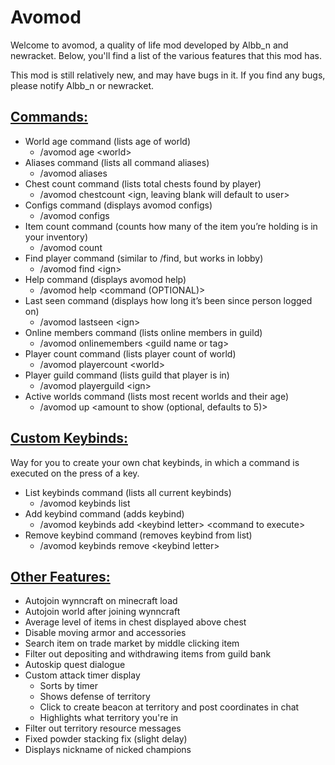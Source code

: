 # **Avomod**

Welcome to avomod, a quality of life mod developed by Albb_n and newracket. Below, you'll find a list of the various
features that this mod has.

This mod is still relatively new, and may have bugs in it. If you find any bugs, please notify Albb_n or newracket.

## **<span style="text-decoration:underline;">Commands:</span>**

* World age command (lists age of world)
    * /avomod age &lt;world>
* Aliases command (lists all command aliases)
    * /avomod aliases
* Chest count command (lists total chests found by player)
    * /avomod chestcount &lt;ign, leaving blank will default to user>
* Configs command (displays avomod configs)
    * /avomod configs
* Item count command (counts how many of the item you’re holding is in your inventory)
    * /avomod count
* Find player command (similar to /find, but works in lobby)
    * /avomod find &lt;ign>
* Help command (displays avomod help)
    * /avomod help <command (OPTIONAL)>
* Last seen command (displays how long it’s been since person logged on)
    * /avomod lastseen &lt;ign>
* Online members command (lists online members in guild)
    * /avomod onlinemembers &lt;guild name or tag>
* Player count command (lists player count of world)
    * /avomod playercount &lt;world>
* Player guild command (lists guild that player is in)
    * /avomod playerguild &lt;ign>
* Active worlds command (lists most recent worlds and their age)
    * /avomod up &lt;amount to show (optional, defaults to 5)>

## **<span style="text-decoration:underline;">Custom Keybinds:</span>**

Way for you to create your own chat keybinds, in which a command is executed on the press of a key.

* List keybinds command (lists all current keybinds)
    * /avomod keybinds list
* Add keybind command (adds keybind)
    * /avomod keybinds add &lt;keybind letter> &lt;command to execute>
* Remove keybind command (removes keybind from list)
    * /avomod keybinds remove &lt;keybind letter>

## **<span style="text-decoration:underline;">Other Features:</span>**

* Autojoin wynncraft on minecraft load
* Autojoin world after joining wynncraft
* Average level of items in chest displayed above chest
* Disable moving armor and accessories
* Search item on trade market by middle clicking item
* Filter out depositing and withdrawing items from guild bank
* Autoskip quest dialogue
* Custom attack timer display
    * Sorts by timer
    * Shows defense of territory
    * Click to create beacon at territory and post coordinates in chat
    * Highlights what territory you're in
* Filter out territory resource messages
* Fixed powder stacking fix (slight delay)
* Displays nickname of nicked champions